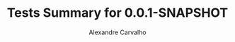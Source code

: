 ---
title: Tests Summary for 0.0.1-SNAPSHOT
author: Alexandre Carvalho
menu_title: 0.0.1-SNAPSHOT
category: surefire_reports
layout: iframe
iframe_url: /docs/0.0.1-SNAPSHOT/site/surefire-report.html
order: 1
---